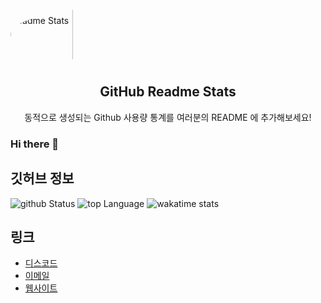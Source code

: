 <div style="border-radius: 70%; overflow: hidden;">
  <img width="100px" src="https://avatars.githubusercontent.com/u/74480667?s=460&u=f15d6dbde5b6dc274ff3a69886ffc17dbdde5852&v=4" align="center" alt="GitHub Readme Stats" />
</div>
<p align="center">
  <h2 align="center">GitHub Readme Stats</h2>
  <p align="center">동적으로 생성되는 Github 사용량 통계를 여러분의 README 에 추가해보세요!</p>
</p>

### Hi there 🎉

## 깃허브 정보
![github Status](https://github-readme-stats.vercel.app/api?username=namnyang&show_icons=true&count_private=true&theme=gotham)
![top Language](https://github-readme-stats.vercel.app/api/top-langs/?username=namnyang&layout=compact&langs_count=100&theme=gotham)
![wakatime stats](https://github-readme-stats.vercel.app/api/wakatime?username=namnyang&theme=gotham)


## 링크
+ [디스코드](https://discord.com/users/690148325604720660)
+ [이메일](mailto:namnyang0510@gmail.com)
+ [웹사이트](https://namnyang.live)
